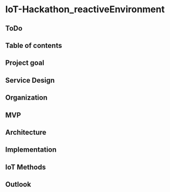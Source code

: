 # IoT-Hackathon_reactiveEnvironment

## ToDo

## Table of contents

## Project goal

## Service Design

## Organization

## MVP

## Architecture

## Implementation

## IoT Methods

## Outlook
